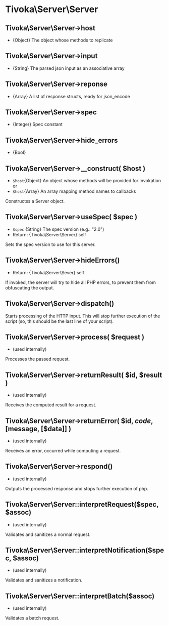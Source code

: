 # Tivoka\Server\Server

## Tivoka\Server\Server->host
 * {Object} The object whose methods to replicate

## Tivoka\Server\Server->input
 * {String} The parsed json input as an associative array

## Tivoka\Server\Server->reponse
 * {Array} A list of response structs, ready for json_encode

## Tivoka\Server\Server->spec
 * {Integer} Spec constant

## Tivoka\Server\Server->hide_errors
* {Bool}

## Tivoka\Server\Server->__construct( $host )
 * `$host`{Object} An object whose methods will be provided for invokation or
 * `$host`{Array} An array mapping method names to callbacks
 
Constructss a Server object.

## Tivoka\Server\Server->useSpec( $spec )
 * `$spec` {String} The spec version (e.g.: "2.0")
 * Return: {Tivoka\Server\Server} self

Sets the spec version to use for this server.

## Tivoka\Server\Server->hideErrors()
 * Return: {Tivoka\Server\Sever} self

If invoked, the server will try to hide all PHP errors, to prevent them from obfuscating the output.

## Tivoka\Server\Server->dispatch()
Starts processing of the HTTP input. This will stop further execution of the script (so, this should be the last line of your script).

## Tivoka\Server\Server->process( $request )
 * (used internally)

Processes the passed request.

## Tivoka\Server\Server->returnResult( $id, $result )
 * (used internally)

Receives the computed result for a request.

## Tivoka\Server\Server->returnError( $id, $code, [$message, [$data]] )
 * (used internally)

Receives an error, occurred while computing a request.

## Tivoka\Server\Server->respond()
 * (used internally)

Outputs the processed response and stops further execution of php.

## Tivoka\Server\Server::interpretRequest($spec, $assoc)
 * (used internally)

Validates and sanitizes a normal request.

## Tivoka\Server\Server::interpretNotification($spec, $assoc)
 * (used internally)

Validates and sanitizes a notification.

## Tivoka\Server\Server::interpretBatch($assoc)
 * (used internally)

Validates a batch request.